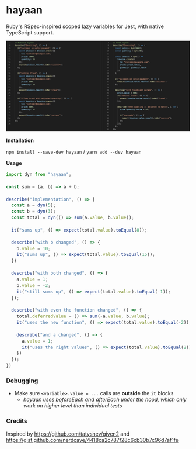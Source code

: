# hayaan

Ruby's RSpec-inspired scoped lazy variables for Jest, with native TypeScript support.

![Comparison](./README.png)

**Installation**

`npm install --save-dev hayaan` / `yarn add --dev hayaan`

**Usage**

```js
import dyn from "hayaan";

const sum = (a, b) => a + b;

describe("implementation", () => {
  const a = dyn(5);
  const b = dyn(3);
  const total = dyn(() => sum(a.value, b.value));

  it("sums up", () => expect(total.value).toEqual(8));
  
  describe("with b changed", () => {
    b.value = 10;
    it("sums up", () => expect(total.value).toEqual(15));
  })

  describe("with both changed", () => {
    a.value = 1;
    b.value = -2;
    it("still sums up", () => expect(total.value).toEqual(-1));
  });

  describe("with even the function changed", () => {
    total.deferredValue = () => sum(-a.value, b.value);
    it("uses the new function", () => expect(total.value).toEqual(-2));
    
    describe("and a changed", () => {
      a.value = 1;
      it("uses the right values", () => expect(total.value).toEqual(2));
    })
  });
})
```

### Debugging

- Make sure `<variable>.value = ...` calls are **outside** the `it` blocks
  - _hayaan uses beforeEach and afterEach under the hood, which only work on higher level than individual tests_

### Credits

Inspired by https://github.com/tatyshev/given2 and https://gist.github.com/nerdcave/4418ca2c787f28c6cb30b7c96d7af1fe